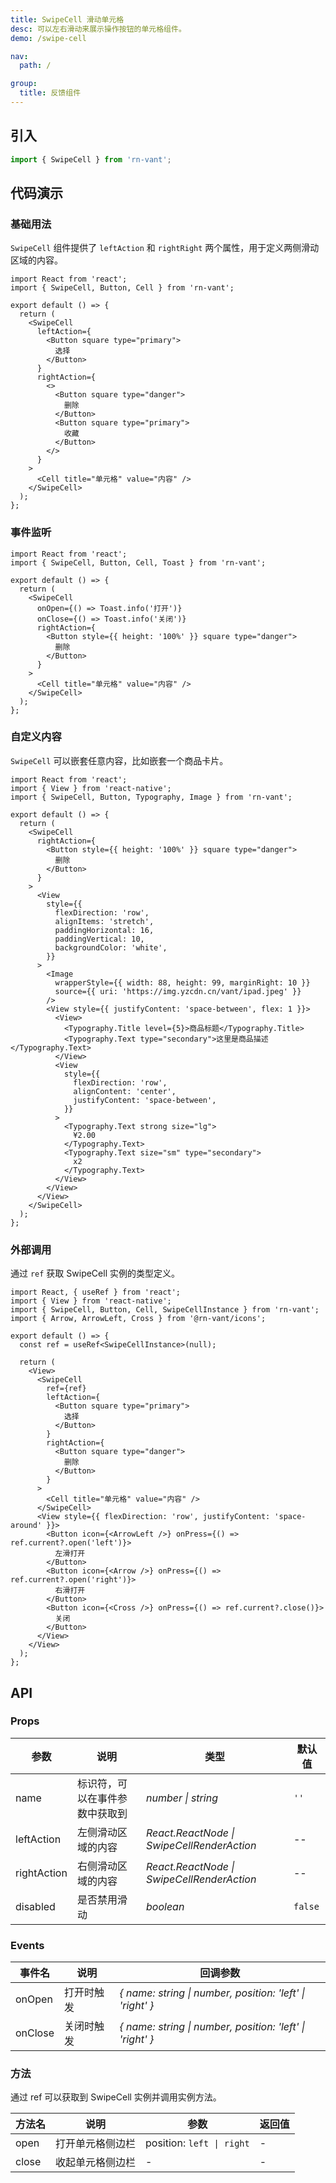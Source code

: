 ```yaml
---
title: SwipeCell 滑动单元格
desc: 可以左右滑动来展示操作按钮的单元格组件。
demo: /swipe-cell

nav:
  path: /

group:
  title: 反馈组件
---
```


## 引入

```js
import { SwipeCell } from 'rn-vant';
```

## 代码演示

### 基础用法

`SwipeCell` 组件提供了 `leftAction` 和 `rightRight` 两个属性，用于定义两侧滑动区域的内容。

```tsx
import React from 'react';
import { SwipeCell, Button, Cell } from 'rn-vant';

export default () => {
  return (
    <SwipeCell
      leftAction={
        <Button square type="primary">
          选择
        </Button>
      }
      rightAction={
        <>
          <Button square type="danger">
            删除
          </Button>
          <Button square type="primary">
            收藏
          </Button>
        </>
      }
    >
      <Cell title="单元格" value="内容" />
    </SwipeCell>
  );
};
```

### 事件监听

```tsx
import React from 'react';
import { SwipeCell, Button, Cell, Toast } from 'rn-vant';

export default () => {
  return (
    <SwipeCell
      onOpen={() => Toast.info('打开')}
      onClose={() => Toast.info('关闭')}
      rightAction={
        <Button style={{ height: '100%' }} square type="danger">
          删除
        </Button>
      }
    >
      <Cell title="单元格" value="内容" />
    </SwipeCell>
  );
};
```

### 自定义内容

`SwipeCell` 可以嵌套任意内容，比如嵌套一个商品卡片。

```tsx
import React from 'react';
import { View } from 'react-native';
import { SwipeCell, Button, Typography, Image } from 'rn-vant';

export default () => {
  return (
    <SwipeCell
      rightAction={
        <Button style={{ height: '100%' }} square type="danger">
          删除
        </Button>
      }
    >
      <View
        style={{
          flexDirection: 'row',
          alignItems: 'stretch',
          paddingHorizontal: 16,
          paddingVertical: 10,
          backgroundColor: 'white',
        }}
      >
        <Image
          wrapperStyle={{ width: 88, height: 99, marginRight: 10 }}
          source={{ uri: 'https://img.yzcdn.cn/vant/ipad.jpeg' }}
        />
        <View style={{ justifyContent: 'space-between', flex: 1 }}>
          <View>
            <Typography.Title level={5}>商品标题</Typography.Title>
            <Typography.Text type="secondary">这里是商品描述</Typography.Text>
          </View>
          <View
            style={{
              flexDirection: 'row',
              alignContent: 'center',
              justifyContent: 'space-between',
            }}
          >
            <Typography.Text strong size="lg">
              ¥2.00
            </Typography.Text>
            <Typography.Text size="sm" type="secondary">
              x2
            </Typography.Text>
          </View>
        </View>
      </View>
    </SwipeCell>
  );
};
```

### 外部调用

通过 `ref` 获取 SwipeCell 实例的类型定义。

```tsx
import React, { useRef } from 'react';
import { View } from 'react-native';
import { SwipeCell, Button, Cell, SwipeCellInstance } from 'rn-vant';
import { Arrow, ArrowLeft, Cross } from '@rn-vant/icons';

export default () => {
  const ref = useRef<SwipeCellInstance>(null);

  return (
    <View>
      <SwipeCell
        ref={ref}
        leftAction={
          <Button square type="primary">
            选择
          </Button>
        }
        rightAction={
          <Button square type="danger">
            删除
          </Button>
        }
      >
        <Cell title="单元格" value="内容" />
      </SwipeCell>
      <View style={{ flexDirection: 'row', justifyContent: 'space-around' }}>
        <Button icon={<ArrowLeft />} onPress={() => ref.current?.open('left')}>
          左滑打开
        </Button>
        <Button icon={<Arrow />} onPress={() => ref.current?.open('right')}>
          右滑打开
        </Button>
        <Button icon={<Cross />} onPress={() => ref.current?.close()}>
          关闭
        </Button>
      </View>
    </View>
  );
};
```

## API

### Props

| 参数        | 说明                           | 类型               | 默认值  |
| ----------- | ------------------------------ | ------------------ | ------- |
| name        | 标识符，可以在事件参数中获取到 | _number \| string_ | `''`    |
| leftAction  | 左侧滑动区域的内容             | _React.ReactNode \| SwipeCellRenderAction_        | --      |
| rightAction | 右侧滑动区域的内容             | _React.ReactNode \| SwipeCellRenderAction_        | --      |
| disabled    | 是否禁用滑动                   | _boolean_          | `false` |

### Events

| 事件名  | 说明       | 回调参数                                                  |
| ------- | ---------- | --------------------------------------------------------- |
| onOpen  | 打开时触发 | _{ name: string \| number, position: 'left' \| 'right' }_ |
| onClose | 关闭时触发 | _{ name: string \| number, position: 'left' \| 'right' }_ |

### 方法

通过 ref 可以获取到 SwipeCell 实例并调用实例方法。

| 方法名 | 说明             | 参数                      | 返回值 |
| ------ | ---------------- | ------------------------- | ------ |
| open   | 打开单元格侧边栏 | position: `left \| right` | -      |
| close  | 收起单元格侧边栏 | -                         | -      |
